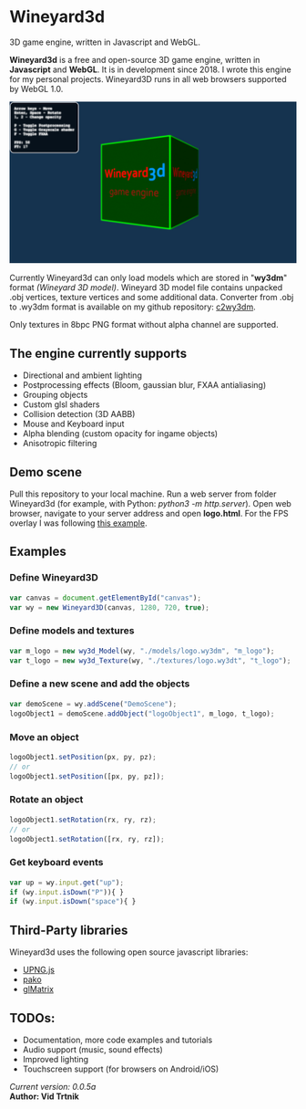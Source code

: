 # Wineyard3d
3D game engine, written in Javascript and WebGL. 

<b>Wineyard3d</b> is a free and open-source 3D game engine, written in <b>Javascript</b> and <b>WebGL</b>. 
It is in development since 2018. I wrote this engine for my personal projects.
Wineyard3D runs in all web browsers supported by WebGL 1.0.

![Alt text](/screenshots/wineyard3d_logo_scr.jpg?raw=true "Wineyard3d Logo Scene")

Currently Wineyard3d can only load models which are stored in "<b>wy3dm</b>" format <i>(Wineyard 3D model)</i>. Wineyard 3D model file contains unpacked .obj vertices, texture vertices and some additional data. Converter from .obj to .wy3dm format is available on my github repository: [c2wy3dm](https://github.com/vidtrtnik/c2wy3dm).

Only textures in 8bpc PNG format without alpha channel are supported.

## The engine currently supports
- Directional and ambient lighting
- Postprocessing effects (Bloom, gaussian blur, FXAA antialiasing)
- Grouping objects
- Custom glsl shaders
- Collision detection (3D AABB)
- Mouse and Keyboard input
- Alpha blending (custom opacity for ingame objects)
- Anisotropic filtering

## Demo scene
Pull this repository to your local machine. Run a web server from folder Wineyard3d (for example, with Python: <i>python3 -m http.server</i>). Open web browser, navigate to your server address and open <b>logo.html</b>. For the FPS overlay I was following [this example](https://webglfundamentals.org/webgl/lessons/webgl-text-html.html).

## Examples
### Define Wineyard3D
```javascript
var canvas = document.getElementById("canvas");
var wy = new Wineyard3D(canvas, 1280, 720, true);
```
### Define models and textures
```javascript
var m_logo = new wy3d_Model(wy, "./models/logo.wy3dm", "m_logo");
var t_logo = new wy3d_Texture(wy, "./textures/logo.wy3dt", "t_logo");
```

### Define a new scene and add the objects
```javascript
var demoScene = wy.addScene("DemoScene");
logoObject1 = demoScene.addObject("logoObject1", m_logo, t_logo);
```

### Move an object
```javascript
logoObject1.setPosition(px, py, pz);
// or
logoObject1.setPosition([px, py, pz]);
```

### Rotate an object
```javascript
logoObject1.setRotation(rx, ry, rz);
// or
logoObject1.setRotation([rx, ry, rz]);
```

### Get keyboard events
```javascript
var up = wy.input.get("up");
if (wy.input.isDown("P")){ }
if (wy.input.isDown("space"){ }
```

## Third-Party libraries
Wineyard3d uses the following open source javascript libraries:
- [UPNG.js](https://github.com/photopea/UPNG.js)
- [pako](https://github.com/nodeca/pako)
- [glMatrix](http://glmatrix.net)


## TODOs:
- Documentation, more code examples and tutorials
- Audio support (music, sound effects)
- Improved lighting
- Touchscreen support (for browsers on Android/iOS)


<i>Current version: 0.0.5a</i>  
<b>Author: Vid Trtnik<b>
